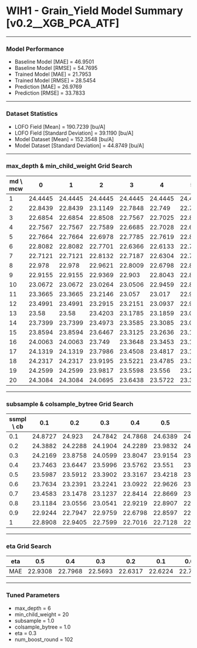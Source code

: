 # WIH1 - Grain_Yield Model Summary [v0.2__XGB_PCA_ATF]

***

### Model Performance

- Baseline Model [MAE] = 46.9501
- Baseline Model [RMSE] = 54.7695
- Trained Model [MAE] = 21.7953
- Trained Model [RMSE] = 28.5454
- Prediction [MAE] = 26.9769
- Prediction [RMSE] = 33.7833
***

### Dataset Statistics

- LOFO Field [Mean] = 190.7239 [bu/A]
- LOFO Field [Standard Deviation] = 39.1190 [bu/A]
- Model Dataset [Mean] = 152.3548 [bu/A]
- Model Dataset [Standard Deviation] = 44.8749 [bu/A]
***

### max_depth & min_child_weight Grid Search

|   md \ mcw |       0 |       1 |       2 |       3 |       4 |       5 |       6 |       7 |       8 |       9 |      10 |      11 |      12 |      13 |      14 |      15 |      16 |      17 |      18 |      19 |      20 |
|------------|---------|---------|---------|---------|---------|---------|---------|---------|---------|---------|---------|---------|---------|---------|---------|---------|---------|---------|---------|---------|---------|
|          1 | 24.4445 | 24.4445 | 24.4445 | 24.4445 | 24.4445 | 24.4445 | 24.4445 | 24.4445 | 24.3107 | 24.3063 | 24.2955 | 24.3477 | 24.3477 | 24.3477 | 24.3477 | 24.3481 | 24.3481 | 24.4157 | 24.3552 | 24.3615 | 24.3208 |
|          2 | 22.8439 | 22.8439 | 23.1149 | 22.7848 | 22.749  | 22.7698 | 22.7349 | 22.8912 | 23.0413 | 22.9404 | 22.9452 | 22.9102 | 22.8166 | 22.7742 | 23.1976 | 22.9747 | 22.9154 | 23.0086 | 22.9383 | 22.9178 | 22.967  |
|          3 | 22.6854 | 22.6854 | 22.8508 | 22.7567 | 22.7025 | 22.8638 | 22.8769 | 22.78   | 22.7571 | 22.7958 | 22.834  | 22.746  | 22.8225 | 22.7451 | 22.8817 | 22.7032 | 22.8886 | 22.8253 | 22.7985 | 22.9239 | 22.8235 |
|          4 | 22.7567 | 22.7567 | 22.7589 | 22.6685 | 22.7028 | 22.6535 | 22.7897 | 22.6891 | 22.7722 | 22.8279 | 22.7459 | 22.6952 | 22.8355 | 22.8825 | 22.8339 | 22.7043 | 22.7008 | 22.7779 | 22.7643 | 22.7963 | 22.7557 |
|          5 | 22.7664 | 22.7664 | 22.6978 | 22.7785 | 22.7619 | 22.8274 | 22.7104 | 22.6414 | 22.6724 | 22.6758 | 22.7059 | 22.7252 | 22.7084 | 22.732  | 22.725  | 22.7456 | 22.6304 | 22.7456 | 22.7636 | 22.6718 | 22.6789 |
|          6 | 22.8082 | 22.8082 | 22.7701 | 22.6366 | 22.6133 | 22.7293 | 22.6807 | 22.6347 | 22.6932 | 22.6688 | 22.6212 | 22.6168 | 22.589  | 22.5972 | 22.8046 | 22.6683 | 22.6415 | 22.7173 | 22.6527 | 22.8026 | 22.5693 |
|          7 | 22.7121 | 22.7121 | 22.8132 | 22.7187 | 22.6304 | 22.7115 | 22.7474 | 22.7715 | 22.7526 | 22.7979 | 22.6828 | 22.6487 | 22.6482 | 22.6596 | 22.6615 | 22.7446 | 22.667  | 22.6058 | 22.873  | 22.7938 | 22.7519 |
|          8 | 22.978  | 22.978  | 22.9621 | 22.8009 | 22.6798 | 22.8183 | 22.7217 | 22.7355 | 22.7745 | 22.8476 | 22.8228 | 22.7821 | 22.7708 | 22.8775 | 22.8362 | 22.716  | 22.7292 | 22.7307 | 22.7474 | 22.7585 | 22.6391 |
|          9 | 22.9155 | 22.9155 | 22.9369 | 22.903  | 22.8043 | 22.876  | 22.8073 | 22.8214 | 22.8221 | 22.8074 | 22.8208 | 22.7484 | 22.7254 | 22.7913 | 22.8256 | 22.7364 | 22.8066 | 22.8021 | 22.6969 | 22.7684 | 22.7281 |
|         10 | 23.0672 | 23.0672 | 23.0264 | 23.0506 | 22.9459 | 22.8938 | 22.8754 | 22.8538 | 22.834  | 22.837  | 22.8609 | 22.8331 | 22.7932 | 22.8096 | 22.7246 | 22.7645 | 22.7972 | 22.8168 | 22.7163 | 22.7869 | 22.7825 |
|         11 | 23.3665 | 23.3665 | 23.2146 | 23.057  | 23.017  | 22.9447 | 22.9211 | 22.9127 | 22.899  | 22.8752 | 22.772  | 22.911  | 22.7972 | 22.754  | 22.8118 | 22.8637 | 22.8035 | 22.738  | 22.696  | 22.7171 | 22.8284 |
|         12 | 23.4991 | 23.4991 | 23.2915 | 23.2151 | 23.0937 | 22.944  | 22.8858 | 22.9477 | 22.8881 | 22.7852 | 22.8441 | 22.8585 | 22.8709 | 22.7852 | 22.7512 | 22.8444 | 22.8978 | 22.8432 | 22.784  | 22.8208 | 22.8541 |
|         13 | 23.58   | 23.58   | 23.4203 | 23.1785 | 23.1859 | 23.0569 | 23.0146 | 23.0388 | 22.9197 | 22.9325 | 22.8788 | 22.8845 | 22.8366 | 22.8223 | 22.7514 | 22.7842 | 22.7412 | 22.7904 | 22.7781 | 22.8117 | 22.829  |
|         14 | 23.7399 | 23.7399 | 23.4973 | 23.3585 | 23.3085 | 23.0755 | 23.0003 | 22.9813 | 22.9127 | 22.8908 | 22.9511 | 22.9091 | 22.8326 | 22.8232 | 22.8767 | 22.7909 | 22.7784 | 22.8461 | 22.8519 | 22.8377 | 22.8375 |
|         15 | 23.8594 | 23.8594 | 23.6467 | 23.3125 | 23.2636 | 23.1578 | 23.1763 | 23.0782 | 22.9155 | 22.9172 | 22.9917 | 22.897  | 22.8573 | 22.8668 | 22.8701 | 22.8436 | 22.7635 | 22.7766 | 22.8935 | 22.8331 | 22.8566 |
|         16 | 24.0063 | 24.0063 | 23.749  | 23.3648 | 23.3453 | 23.1727 | 23.1605 | 23.1117 | 23.0863 | 22.8862 | 22.9102 | 22.8515 | 22.8117 | 22.8475 | 22.8017 | 22.7616 | 22.7345 | 22.773  | 22.8559 | 22.8283 | 22.8676 |
|         17 | 24.1319 | 24.1319 | 23.7986 | 23.4508 | 23.4817 | 23.1364 | 23.157  | 23.1338 | 22.9718 | 22.9806 | 23.0386 | 22.8824 | 22.7993 | 22.8746 | 22.8924 | 22.8271 | 22.737  | 22.7739 | 22.8934 | 22.8573 | 22.8891 |
|         18 | 24.2317 | 24.2317 | 23.9195 | 23.5221 | 23.4785 | 23.3136 | 23.2345 | 23.1446 | 23.0258 | 22.8551 | 23.0391 | 22.9492 | 22.8382 | 22.888  | 22.755  | 22.7865 | 22.7242 | 22.8635 | 22.8735 | 22.81   | 22.8081 |
|         19 | 24.2599 | 24.2599 | 23.9817 | 23.5598 | 23.556  | 23.2808 | 23.2623 | 23.0931 | 23.0148 | 22.9693 | 22.9796 | 22.9078 | 22.784  | 22.8292 | 22.7895 | 22.7851 | 22.7996 | 22.8151 | 22.8706 | 22.8663 | 22.758  |
|         20 | 24.3084 | 24.3084 | 24.0695 | 23.6438 | 23.5722 | 23.3751 | 23.3407 | 23.0926 | 22.997  | 22.9689 | 23.0087 | 23.003  | 22.8503 | 22.8687 | 22.8005 | 22.7936 | 22.8482 | 22.7408 | 22.8634 | 22.8375 | 22.7739 |

***

### subsample & colsample_bytree Grid Search

|   ssmpl \ cb |     0.1 |     0.2 |     0.3 |     0.4 |     0.5 |     0.6 |     0.7 |     0.8 |     0.9 |     1.0 |
|--------------|---------|---------|---------|---------|---------|---------|---------|---------|---------|---------|
|          0.1 | 24.8727 | 24.923  | 24.7842 | 24.7868 | 24.6389 | 24.6618 | 24.6821 | 24.7121 | 24.6732 | 24.6363 |
|          0.2 | 24.3882 | 24.2288 | 24.1904 | 24.2289 | 23.9832 | 24.2563 | 24.209  | 24.0123 | 24.1871 | 24.0059 |
|          0.3 | 24.2169 | 23.8758 | 24.0599 | 23.8047 | 23.9154 | 23.7618 | 23.6416 | 23.5148 | 23.6713 | 23.5462 |
|          0.4 | 23.7463 | 23.6447 | 23.5996 | 23.5762 | 23.551  | 23.3669 | 23.4247 | 23.4866 | 23.3189 | 23.2667 |
|          0.5 | 23.5987 | 23.5912 | 23.3902 | 23.3167 | 23.4218 | 23.2718 | 23.3348 | 23.3327 | 23.2237 | 23.1783 |
|          0.6 | 23.7634 | 23.2391 | 23.2241 | 23.0922 | 22.9626 | 23.2586 | 23.02   | 23.0537 | 23.0389 | 23.0581 |
|          0.7 | 23.4583 | 23.1478 | 23.1237 | 22.8414 | 22.8669 | 23.0671 | 22.9928 | 22.9386 | 23.0271 | 22.8792 |
|          0.8 | 23.1184 | 23.0556 | 23.0541 | 22.9219 | 22.8907 | 22.9443 | 22.9292 | 22.8478 | 22.9277 | 22.7969 |
|          0.9 | 22.9244 | 22.7947 | 22.9759 | 22.6798 | 22.8597 | 22.8875 | 22.9161 | 22.786  | 22.7565 | 22.78   |
|          1   | 22.8908 | 22.9405 | 22.7599 | 22.7016 | 22.7128 | 22.7659 | 22.6931 | 22.7788 | 22.7408 | 22.5693 |

***

### eta Grid Search

| eta   |     0.5 |     0.4 |     0.3 |     0.2 |     0.1 |    0.01 |   0.001 |
|-------|---------|---------|---------|---------|---------|---------|---------|
| MAE   | 22.9308 | 22.7968 | 22.5693 | 22.6317 | 22.6224 | 22.7906 | 57.9633 |

***

### Tuned Parameters

- max_depth = 6
- min_child_weight = 20
- subsample = 1.0
- colsample_bytree = 1.0
- eta = 0.3
- num_boost_round = 102
